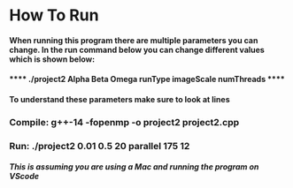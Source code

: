 # How To Run

#### When running this program there are multiple parameters you can change. In the run command below you can change different values which is shown below:

#### **** ./project2 Alpha Beta Omega runType imageScale numThreads ****

#### To understand these parameters make sure to look at lines 

### Compile: g++-14 -fopenmp -o project2 project2.cpp
### Run: ./project2 0.01 0.5 20 parallel 175 12

#### *This is assuming you are using a Mac and running the program on VScode*
